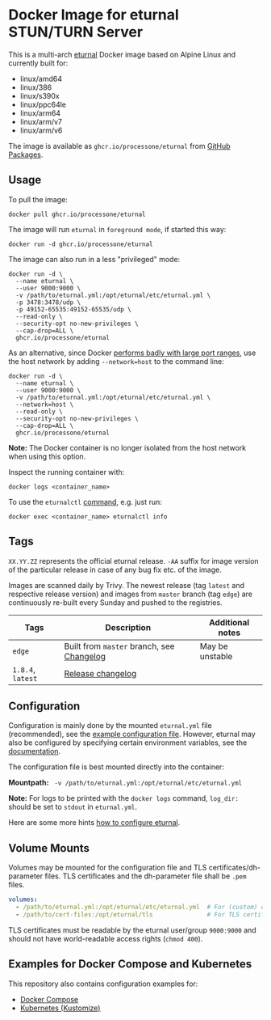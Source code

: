 # Docker Image for eturnal STUN/TURN Server

This is a multi-arch [eturnal](https://eturnal.net/) Docker image based on Alpine Linux and currently built for:

* linux/amd64
* linux/386
* linux/s390x
* linux/ppc64le
* linux/arm64
* linux/arm/v7
* linux/arm/v6

The image is available as `ghcr.io/processone/eturnal` from [GitHub Packages](https://github.com/processone/eturnal/pkgs/container/eturnal).

## Usage

To pull the image:

    docker pull ghcr.io/processone/eturnal

The image will run `eturnal` in `foreground mode`, if started this way:

    docker run -d ghcr.io/processone/eturnal

The image can also run in a less "privileged" mode:

```
docker run -d \
  --name eturnal \
  --user 9000:9000 \
  -v /path/to/eturnal.yml:/opt/eturnal/etc/eturnal.yml \
  -p 3478:3478/udp \
  -p 49152-65535:49152-65535/udp \
  --read-only \
  --security-opt no-new-privileges \
  --cap-drop=ALL \
  ghcr.io/processone/eturnal
```

As an alternative, since Docker [performs badly with large port ranges](https://github.com/instrumentisto/coturn-docker-image/issues/3), use the host network by adding `--network=host` to the command line:

```
docker run -d \
  --name eturnal \
  --user 9000:9000 \
  -v /path/to/eturnal.yml:/opt/eturnal/etc/eturnal.yml \
  --network=host \
  --read-only \
  --security-opt no-new-privileges \
  --cap-drop=ALL \
  ghcr.io/processone/eturnal
```

**Note:** The Docker container is no longer isolated from the host network when using this option.

Inspect the running container with:

    docker logs <container_name>

To use the `eturnalctl` [command](https://eturnal.net/documentation/#Operation), e.g. just run:

    docker exec <container_name> eturnalctl info

## Tags

`XX.YY.ZZ` represents the official eturnal release. `-AA` suffix for image version of the particular release in case of any bug fix etc. of the image.

Images are scanned daily by Trivy. The newest release (tag `latest` and respective release version) and images from `master` branch (tag `edge`) are continuously re-built every Sunday and pushed to the registries.

| Tags  | Description  | Additional notes  |
| ------------ | ------------ | ------------ |
| `edge`  | Built from `master` branch, see [Changelog](https://github.com/processone/eturnal/blob/master/CHANGELOG.md)  | May be unstable  |
| `1.8.4`, `latest`  | [Release changelog](https://github.com/processone/eturnal/releases/tag/1.8.4)  |   |


## Configuration

Configuration is mainly done by the mounted `eturnal.yml` file (recommended), see the [example configuration file](https://github.com/processone/eturnal/blob/master/config/eturnal.yml). However, eturnal may also be configured by specifying certain environment variables, see the [documentation](https://eturnal.net/documentation/#Environment_Variables).

The configuration file is best mounted directly into the container:

**Mountpath:**
` -v /path/to/eturnal.yml:/opt/eturnal/etc/eturnal.yml`

**Note:** For logs to be printed with the `docker logs` command, `log_dir:` should be set to `stdout` in `eturnal.yml`.

Here are some more hints [how to configure eturnal](https://eturnal.net/documentation/#Global_Configuration).

## Volume Mounts

Volumes may be mounted for the configuration file and TLS certificates/dh-parameter files. TLS certificates and the dh-parameter file shall be `.pem` files.

```yaml
volumes:
  - /path/to/eturnal.yml:/opt/eturnal/etc/eturnal.yml  # For (custom) configuration file.
  - /path/to/cert-files:/opt/eturnal/tls               # For TLS certificates.
```

TLS certificates must be readable by the eturnal user/group `9000:9000` and should not have world-readable access rights (`chmod 400`).

## Examples for Docker Compose and Kubernetes

This repository also contains configuration examples for:

* [Docker Compose](/docker-k8s/examples/docker-compose)
* [Kubernetes (Kustomize)](/docker-k8s/examples/kubernetes-kustomize)
